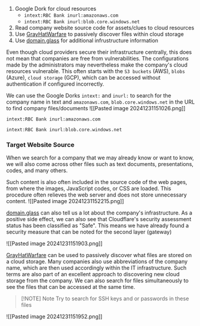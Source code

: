 1. Google Dork for cloud resources
	-  `intext:RBC Bank inurl:amazonaws.com`
	-  `intext:RBC Bank inurl:blob.core.windows.net`
2.  Read company website source code for assets/clues to cloud resources
3. Use [GrayHatWarfare](https://buckets.grayhatwarfare.com) to passively discover files within cloud storage
4. Use [domain.glass](https://domain.glass)  for additional infrustructure information

Even though cloud providers secure their infrastructure centrally, this does not mean that companies are free from vulnerabilities. The configurations made by the administrators may nevertheless make the company's cloud resources vulnerable. This often starts with the `S3 buckets` (AWS), `blobs` (Azure), `cloud storage` (GCP), which can be accessed without authentication if configured incorrectly.

We can use the Google Dorks `intext:` and `inurl:` to search for the company name in text and `amazonaws.com`, `blob.core.windows.net` in the URL to find company files/documents
![[Pasted image 20241231151026.png]]
```google
intext:RBC Bank inurl:amazonaws.com

intext:RBC Bank inurl:blob.core.windows.net
```

### Target Website Source
When we search for a company that we may already know or want to know, we will also come across other files such as text documents, presentations, codes, and many others.

Such content is also often included in the source code of the web pages, from where the images, JavaScript codes, or CSS are loaded. This procedure often relieves the web server and does not store unnecessary content.
![[Pasted image 20241231152215.png]]

[domain.glass](https://domain.glass) can also tell us a lot about the company's infrastructure. As a positive side effect, we can also see that Cloudflare's security assessment status has been classified as "Safe". This means we have already found a security measure that can be noted for the second layer (gateway)

![[Pasted image 20241231151903.png]]

[GrayHatWarfare](https://buckets.grayhatwarfare.com) can be used to passively discover what files are stored on a cloud storage. Many companies also use abbreviations of the company name, which are then used accordingly within the IT infrastructure. Such terms are also part of an excellent approach to discovering new cloud storage from the company. We can also search for files simultaneously to see the files that can be accessed at the same time.

> [!NOTE] Note
> Try to search for SSH keys and or passwords in these files

![[Pasted image 20241231151952.png]]